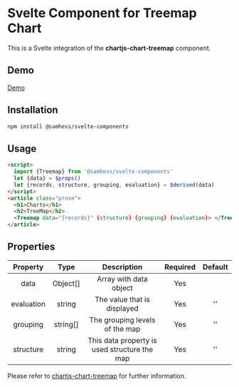 # Svelte Component for Treemap Chart

This is a Svelte integration of the **chartjs-chart-treemap** component.

## Demo

[Demo](https://svelte-components-black.vercel.app/components/charts)

## Installation

```bash
npm install @samhess/svelte-components
```

## Usage

```html
<script>
  import {Treemap} from '@samhess/svelte-components'
  let {data} = $props()
  let {records, structure, grouping, evaluation} = $derived(data)
</script>
<article class="prose">
  <h1>Charts</h1>
  <h2>TreeMap</h2>
  <Treemap data="{records}" {structure} {grouping} {evaluation}> </Treemap>
</article>
```

## Properties

|  Property  |   Type   |                 Description                  | Required | Default |
| :--------: | :------: | :------------------------------------------: | :------: | :-----: |
|    data    | Object[] |            Array with data object            |   Yes    |         |
| evaluation |  string  |         The value that is displayed          |   Yes    |   ''    |
|  grouping  | string[] |        The grouping levels of the map        |   Yes    |   ''    |
| structure  |  string  | This data property is used structure the map |   Yes    |   ''    |

Please refer to [chartjs-chart-treemap](https://chartjs-chart-treemap.pages.dev/) for further information.
